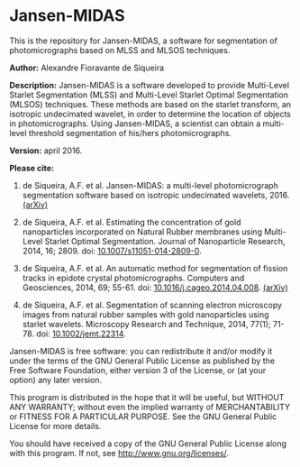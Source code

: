 Jansen-MIDAS
============

This is the repository for Jansen-MIDAS, a software for segmentation of photomicrographs based on MLSS and MLSOS techniques.

**Author:** Alexandre Fioravante de Siqueira

**Description:** Jansen-MIDAS is a software developed to provide
Multi-Level Starlet Segmentation (MLSS) and Multi-Level Starlet
Optimal Segmentation (MLSOS) techniques. These methods are based on
the starlet transform, an isotropic undecimated wavelet, in order to
determine the location of objects in photomicrographs.
Using Jansen-MIDAS, a scientist can obtain a multi-level threshold
segmentation of his/hers photomicrographs.

**Version:** april 2016.

**Please cite:**

1. de Siqueira, A.F. et al. Jansen-MIDAS: a multi-level photomicrograph
segmentation software based on isotropic undecimated wavelets, 2016. [(arXiv)](http://www.arxiv.org/abs/1604.05921)

2. de Siqueira, A.F. et al. Estimating the concentration of gold
nanoparticles incorporated on Natural Rubber membranes using Multi-Level
Starlet Optimal Segmentation. Journal of Nanoparticle Research, 2014,
16; 2809. doi: [10.1007/s11051-014-2809-0](http://dx.doi.org/10.1007/s11051-014-2809-0).

3. de Siqueira, A.F. et al. An automatic method for segmentation
of fission tracks in epidote crystal photomicrographs. Computers and
Geosciences, 2014, 69; 55-61. doi: [10.1016/j.cageo.2014.04.008](http://dx.doi.org/10.1016/j.cageo.2014.04.008). [(arXiv)](http://www.arxiv.org/abs/1602.03995)

4. de Siqueira, A.F. et al. Segmentation of scanning electron
microscopy images from natural rubber samples with gold nanoparticles
using starlet wavelets. Microscopy Research and Technique, 2014, 77(1);
71-78. doi: [10.1002/jemt.22314](http://dx.doi.org/10.1002/jemt.22314).

Jansen-MIDAS is free software: you can redistribute it and/or modify
it under the terms of the GNU General Public License as published by
the Free Software Foundation, either version 3 of the License, or
(at your option) any later version.

This program is distributed in the hope that it will be useful,
but WITHOUT ANY WARRANTY; without even the implied warranty of
MERCHANTABILITY or FITNESS FOR A PARTICULAR PURPOSE.  See the
GNU General Public License for more details.

You should have received a copy of the GNU General Public License
along with this program.  If not, see <http://www.gnu.org/licenses/>.

